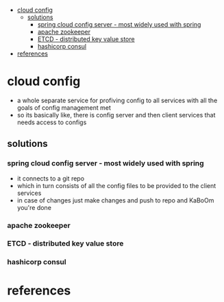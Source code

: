 - [cloud config](#cloud-config)
  - [solutions](#solutions)
    - [spring cloud config server - most widely used with spring](#spring-cloud-config-server---most-widely-used-with-spring)
    - [apache zookeeper](#apache-zookeeper)
    - [ETCD - distributed key value store](#etcd---distributed-key-value-store)
    - [hashicorp consul](#hashicorp-consul)
- [references](#references)

# cloud config
- a whole separate service for profiving config to all services with all the goals of config management met
- so its basically like, there is config server and then client services that needs access to configs

## solutions

### spring cloud config server - most widely used with spring
- it connects to a git repo
- which in turn consists of all the config files to be provided to the client services 
- in case of changes just make changes and push to repo and KaBoOm you're done

### apache zookeeper

### ETCD - distributed key value store

### hashicorp consul

# references